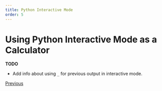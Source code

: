 ```yaml
---
title: Python Interactive Mode
order: 5
---
```

# Using Python Interactive Mode as a Calculator

**TODO**

- Add info about using `_` for previous output in interactive mode.

[Previous](Python-Operators)
